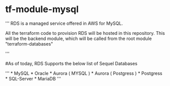 # tf-module-mysql

'''
RDS is a managed service offered in AWS for MySQL.

All the terraform code to provision RDS will be hosted in this repository.
This will be the backend module, which will be called from the root module "terraform-databases"

'''

#As of today, RDS Supports the below list of Sequel Databases

'''
    *   MySQL
    *   Oracle 
    *   Aurora ( MYSQL )
    *   Aurora ( Postgress )
    *   Postgress
    *   SQL-Server 
    *   MariaDB
'''